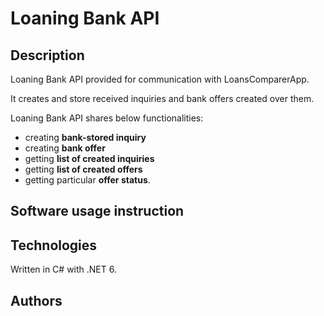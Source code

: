 # Loaning Bank API

## Description

Loaning Bank API provided for communication with LoansComparerApp.

It creates and store received inquiries and bank offers created over them.

Loaning Bank API shares below functionalities:

- creating **bank-stored inquiry**
- creating **bank offer**
- getting **list of created inquiries**
- getting **list of created offers**
- getting particular **offer status**.

## Software usage instruction

## Technologies

Written in C# with .NET 6.

## Authors
